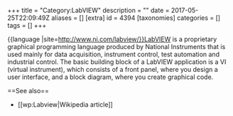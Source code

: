 +++
title = "Category:LabVIEW"
description = ""
date = 2017-05-25T22:09:49Z
aliases = []
[extra]
id = 4394
[taxonomies]
categories = []
tags = []
+++

{{language
|site=http://www.ni.com/labview/}}LabVIEW is a proprietary graphical programming language produced by National Instruments that is used mainly for data acquisition, instrument control, test automation and industrial control.
The basic building block of a LabVIEW application is a VI (virtual instrument), which consists of a front panel, where you design a user interface, and a block diagram, where you create graphical code.

==See also==
* [[wp:Labview|Wikipedia article]]
